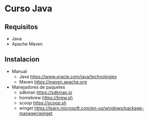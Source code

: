 # Curso Java

## Requisitos

 - Java
 - Apache Maven

## Instalacion

 - Manual
   - Java    https://www.oracle.com/java/technologies
   - Maven    https://maven.apache.org
 - Manejadores de paquetes
   - sdkman   https://sdkman.io
   - homebrew https://brew.sh
   - scoop    https://scoop.sh
   - winget   https://learn.microsoft.com/en-us/windows/package-manager/winget